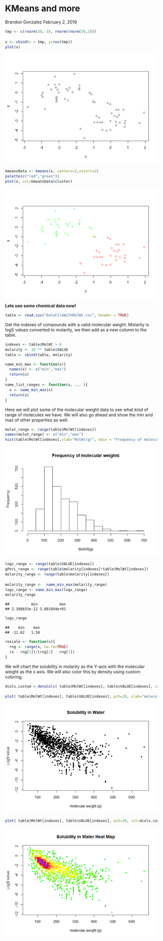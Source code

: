 KMeans and more
================
Brandon Gonzalez
February 2, 2019

``` r
tmp <- c(rnorm(30,-3), rnorm(rnorm(30,3)))

x <- cbind(x = tmp, y=rev(tmp))
plot(x)
```

![](chem_plots_clustering_files/figure-markdown_github/unnamed-chunk-1-1.png)

``` r
kmeansData <- kmeans(x, centers=2,nstart=2)
palette(c("red","green"))
plot(x, col=kmeansData$cluster)
```

![](chem_plots_clustering_files/figure-markdown_github/unnamed-chunk-2-1.png)

**Lets use some chemical data now!**

``` r
table <- read.csv("DataFileWithMolWt.csv", header = TRUE)
```

Get the indexes of compounds with a valid molecular weight. Molarity is logS values converted to molarity, we then add as a new column to the table.

``` r
indexes <- table$MolWt > 0 
molarity <- 10 ** table$VALUE
table <- cbind(table, molarity)
```

``` r
name_min_max <- function(x){
  names(x) <- c("min","max")
  return(x)
}
name_list_ranges <- function(x, ... ){
  x <- name_min_max(x)
  return(x)  
}
```

Here we will plot some of the molecular weight data to see what kind of range of molecules we have. We will also go ahead and show the min and max of other properties as well.

``` r
molwt_range <- range(table$MolWt[indexes])
names(molwt_range) <- c("min","max") 
hist(table$MolWt[indexes],xlab="MolWt(g)", main = "Frequency of molecular weights")
```

![](chem_plots_clustering_files/figure-markdown_github/unnamed-chunk-6-1.png)

``` r
logs_range <- range(table$VALUE[indexes])
gPerL_range <- range(table$molarity[indexes]*table$MolWt[indexes])
molarity_range <- range(table$molarity[indexes])

molarity_range <-  name_min_max(molarity_range)
logs_range <- name_min_max(logs_range)
molarity_range
```

    ##          min          max 
    ## 2.398833e-12 3.801894e+01

``` r
logs_range
```

    ##    min    max 
    ## -11.62   1.58

``` r
rescale <- function(x){
  rng <- range(x, na.rm=TRUE)
  (x - rng[1])/(rng[2] - rng[1])
}
```

We will chart the solubility in molarity as the Y-axis with the molecular weight as the x axis. We will also color this by density using custom coloring.

``` r
dcols.custom = densCols( table$MolWt[indexes], table$VALUE[indexes], colramp=colorRampPalette(c("green2", "yellow","red2","purple2")))

plot( table$MolWt[indexes], table$VALUE[indexes], pch=20, xlab="molecular weight (g)", ylab="LogS value", main =  "Solubility in Water")
```

![](chem_plots_clustering_files/figure-markdown_github/unnamed-chunk-8-1.png)

``` r
plot( table$MolWt[indexes], table$VALUE[indexes], pch=20, col=dcols.custom, xlab="molecular weight (g)", ylab="LogS value", main =  "Solubility in Water Heat Map")
```

![](chem_plots_clustering_files/figure-markdown_github/unnamed-chunk-8-2.png)
